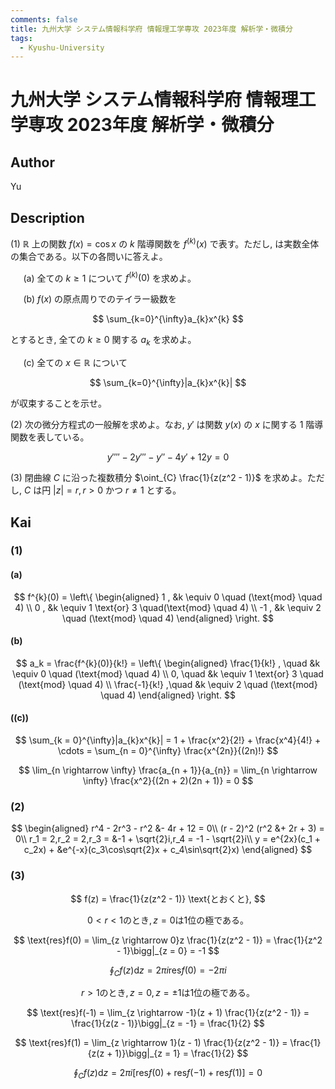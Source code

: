 ```yaml
---
comments: false
title: 九州大学 システム情報科学府 情報理工学専攻 2023年度 解析学・微積分
tags:
  - Kyushu-University
---
```

# 九州大学 システム情報科学府 情報理工学専攻 2023年度 解析学・微積分

## **Author**
Yu

## **Description**
(1) $\mathbb{{R}}$ 上の関数 $f(x) = \cos x$ の $k$ 階導関数を $f^{(k)}(x)$ で表す。ただし, は実数全体の集合である。以下の各問いに答えよ。

$\quad$ (a) 全ての $k \ge 1$ について $f^{(k)}(0)$ を求めよ。

$\quad$ (b) $f(x)$ の原点周りでのテイラー級数を

$$
\sum_{k=0}^{\infty}a_{k}x^{k}
$$

とするとき, 全ての $k \ge 0$ 関する $a_k$ を求めよ。

$\quad$ (c) 全ての $x \in \mathbb{R}$ について

$$
\sum_{k=0}^{\infty}|a_{k}x^{k}|
$$

が収束することを示せ。

(2) 次の微分方程式の一般解を求めよ。なお, $y'$ は関数 $y(x)$ の $x$ に関する $1$ 階導関数を表している。

$$
y'''' - 2y''' - y'' - 4y' + 12y = 0
$$

(3) 閉曲線 $C$ に沿った複数積分 $\oint_{C} \frac{1}{z(z^2 - 1)}$ を求めよ。ただし, $C$ は円 $|z| = r,r > 0$ かつ $r \neq 1$ とする。

## **Kai** 
### (1)
#### (a)

$$
f^{k}(0) = 
\left\{
\begin{aligned}
1 , &k \equiv 0 \quad (\text{mod} \quad 4) \\
0 , &k \equiv 1 \text{or} 3 \quad(\text{mod} \quad 4) \\
-1 , &k \equiv 2 \quad (\text{mod} \quad 4) 
\end{aligned}
\right.
$$

#### (b)

$$
a_k = \frac{f^{k}(0)}{k!} = 
\left\{
\begin{aligned}
\frac{1}{k!} , \quad &k \equiv 0 \quad (\text{mod} \quad 4) \\
0, \quad &k \equiv 1 \text{or} 3 \quad (\text{mod} \quad 4) \\
\frac{-1}{k!} ,\quad &k \equiv 2 \quad (\text{mod} \quad 4)
\end{aligned}
\right.
$$

#### (\(c\))

$$
\sum_{k = 0}^{\infty}|a_{k}x^{k}| = 1 + \frac{x^2}{2!} + \frac{x^4}{4!} + \cdots = \sum_{n = 0}^{\infty} \frac{x^{2n}}{(2n)!}
$$

$$
\lim_{n \rightarrow \infty} \frac{a_{n + 1}}{a_{n}} = \lim_{n \rightarrow \infty} \frac{x^2}{(2n + 2)(2n + 1)} = 0
$$

### (2)

$$
\begin{aligned}
r^4 - 2r^3 - r^2 &- 4r + 12 = 0\\
(r - 2)^2 (r^2 &+ 2r + 3) = 0\\
r_1 = 2,r_2 = 2,r_3 = &-1 + \sqrt{2}i,r_4 = -1 - \sqrt{2}i\\
y = e^{2x}(c_1 + c_2x) + &e^{-x}(c_3\cos\sqrt{2}x + c_4\sin\sqrt{2}x)
\end{aligned}
$$

### (3)

$$
f(z) = \frac{1}{z(z^2 - 1)} \text{とおくと},
$$

$$
0 < r < 1\text{のとき}, z = 0\text{は}1\text{位の極である。}
$$

$$
\text{res}f(0) = \lim_{z \rightarrow 0}z \frac{1}{z(z^2 - 1)} = \frac{1}{z^2 - 1}\bigg|_{z = 0} = -1
$$

$$
\oint_{C}f(z)\text{d}z = 2\pi i\text{res}f(0) = -2\pi i
$$

$$
r > 1\text{のとき}, z = 0,z = \pm 1 \text{は}1\text{位の極である。}
$$

$$
\text{res}f(-1) = \lim_{z \rightarrow -1}(z + 1) \frac{1}{z(z^2 - 1)} = \frac{1}{z(z - 1)}\bigg|_{z = -1} = \frac{1}{2}
$$

$$
\text{res}f(1) = \lim_{z \rightarrow 1}(z - 1) \frac{1}{z(z^2 - 1)} = \frac{1}{z(z + 1)}\bigg|_{z = 1} = \frac{1}{2}
$$

$$
\oint_{C}f(z)\text{d}z = 2\pi i [\text{res}f(0) + \text{res}f(-1) + \text{res}f(1)] = 0
$$